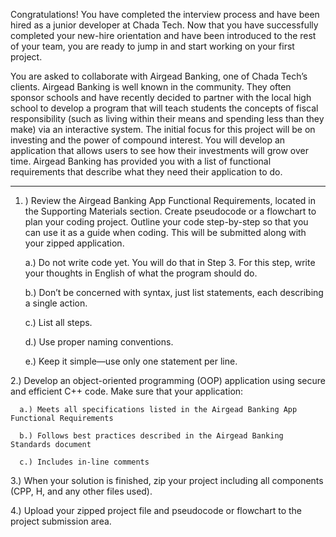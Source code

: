 Congratulations! You have completed the interview process and have been hired as a junior developer at Chada Tech. 
Now that you have successfully completed your new-hire orientation and have been introduced to the rest of your team, 
you are ready to jump in and start working on your first project.

You are asked to collaborate with Airgead Banking, one of Chada Tech’s clients. Airgead Banking is well known in the 
community. They often sponsor schools and have recently decided to partner with the local high school to develop a program 
that will teach students the concepts of fiscal responsibility (such as living within their means and spending less than 
they make) via an interactive system. The initial focus for this project will be on investing and the power of compound 
interest. You will develop an application that allows users to see how their investments will grow over time. Airgead Banking 
has provided you with a list of functional requirements that describe what they need their application to do.

--------------------------------------------------------------------------------------------------------------------------------

1. ) Review the Airgead Banking App Functional Requirements, located in the Supporting Materials section. Create pseudocode or a flowchart 
to plan your coding project. Outline your code step-by-step so that you can use it as a guide when coding. This will be submitted along 
with your zipped application.

      a.) Do not write code yet. You will do that in Step 3. For this step, write your thoughts in English of what the program should do.
   
      b.) Don’t be concerned with syntax, just list statements, each describing a single action.
   
      c.) List all steps.
   
      d.) Use proper naming conventions.
   
      e.) Keep it simple—use only one statement per line.
   
2.) Develop an object-oriented programming (OOP) application using secure and efficient C++ code. Make sure that your application:

      a.) Meets all specifications listed in the Airgead Banking App Functional Requirements
      
      b.) Follows best practices described in the Airgead Banking Standards document
      
      c.) Includes in-line comments
      
3.) When your solution is finished, zip your project including all components (CPP, H, and any other files used).

4.) Upload your zipped project file and pseudocode or flowchart to the project submission area.
